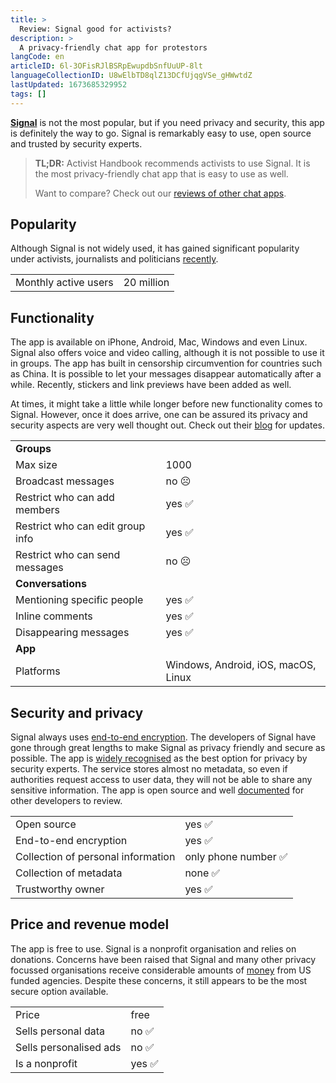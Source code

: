 ```yaml
---
title: >
  Review: Signal good for activists?
description: >
  A privacy-friendly chat app for protestors
langCode: en
articleID: 6l-3OFisRJlBSRpEwupdbSnfUuUP-8lt
languageCollectionID: U8wElbTD8qlZ13DCfUjqgVSe_gHWwtdZ
lastUpdated: 1673685329952
tags: []
---
```


[**Signal**](https://signal.org) is not the most popular, but if you need privacy and security, this app is definitely the way to go. Signal is remarkably easy to use, open source and trusted by security experts.

> **TL;DR:** Activist Handbook recommends activists to use Signal. It is the most privacy-friendly chat app that is easy to use as well.
> 
> Want to compare? Check out our [reviews of other chat apps](/tools/chat-apps).

## **Popularity**

Although Signal is not widely used, it has gained significant popularity under activists, journalists and politicians [recently](https://techcrunch.com/2021/01/12/signal-brian-acton-talks-about-exploding-growth-monetization-and-whatsapp-data-sharing-outrage/).

<div><table><tbody><tr><td>Monthly active users</td><td>20 million</td></tr></tbody></table></div>

## **Functionality**

The app is available on iPhone, Android, Mac, Windows and even Linux. Signal also offers voice and video calling, although it is not possible to use it in groups. The app has built in censorship circumvention for countries such as China. It is possible to let your messages disappear automatically after a while. Recently, stickers and link previews have been added as well.

At times, it might take a little while longer before new functionality comes to Signal. However, once it does arrive, one can be assured its privacy and security aspects are very well thought out. Check out their [blog](https://signal.org/blog/) for updates.

<div><table><tbody><tr><td><strong>Groups</strong></td></tr><tr><td>Max size</td><td>1000</td></tr><tr><td>Broadcast messages</td><td>no ☹️</td></tr><tr><td>Restrict who can add members</td><td>yes ✅</td></tr><tr><td>Restrict who can edit group info</td><td>yes ✅</td></tr><tr><td>Restrict who can send messages</td><td>no ☹️</td></tr><tr><td><strong>Conversations</strong></td></tr><tr><td>Mentioning specific people</td><td>yes ✅</td></tr><tr><td>Inline comments</td><td>yes ✅</td></tr><tr><td>Disappearing messages</td><td>yes ✅</td></tr><tr><td><strong>App</strong></td></tr><tr><td>Platforms</td><td>Windows, Android, iOS, macOS, Linux</td></tr></tbody></table></div>

## **Security and privacy**

Signal always uses [end-to-end encryption](/end-to-end-encryption). The developers of Signal have gone through great lengths to make Signal as privacy friendly and secure as possible. The app is [widely recognised](https://proprivacy.com/privacy-service/review/signal) as the best option for privacy by security experts. The service stores almost no metadata, so even if authorities request access to user data, they will not be able to share any sensitive information. The app is open source and well [documented](https://signal.org/docs/) for other developers to review.

<div><table><tbody><tr><td>Open source</td><td>yes ✅</td></tr><tr><td>End-to-end encryption</td><td>yes ✅</td></tr><tr><td>Collection of personal information</td><td>only phone number ✅</td></tr><tr><td>Collection of metadata</td><td>none ✅</td></tr><tr><td>Trustworthy owner</td><td>yes ✅</td></tr></tbody></table></div>

## **Price and revenue model**

The app is free to use. Signal is a nonprofit organisation and relies on donations. Concerns have been raised that Signal and many other privacy focussed organisations receive considerable amounts of [money](https://pando.com/2015/03/01/internet-privacy-funded-by-spooks-a-brief-history-of-the-bbg/) from US funded agencies. Despite these concerns, it still appears to be the most secure option available.

<div><table><tbody><tr><td>Price</td><td>free</td></tr><tr><td>Sells personal data</td><td>no ✅</td></tr><tr><td>Sells personalised ads</td><td>no ✅</td></tr><tr><td>Is a nonprofit</td><td>yes ✅</td></tr></tbody></table></div>
